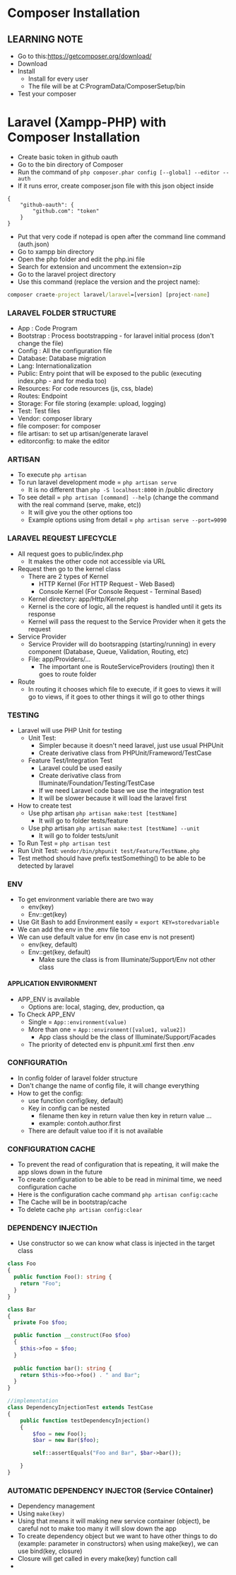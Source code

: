 # Composer Installation
## LEARNING NOTE
- Go to this:https://getcomposer.org/download/
- Download
- Install
	- Install for every user
	- The file will be at C:ProgramData/ComposerSetup/bin
- Test your composer
# Laravel (Xampp-PHP) with Composer Installation
- Create basic token in github oauth
- Go to the bin directory of Composer
- Run the command of ```php composer.phar config [--global] --editor --auth```
- If it runs error, create composer.json file with this json object inside
```
{
    "github-oauth": {
        "github.com": "token"
    }
}
```
- Put that very code if notepad is open after the command line command (auth.json)
- Go to xampp bin directory
- Open the php folder and edit the php.ini file
- Search for extension and uncomment the extension=zip
- Go to the laravel project directory
- Use this command (replace the version and the project name):
```cmd
composer craete-project laravel/laravel=[version] [project-name]
```
### LARAVEL FOLDER STRUCTURE
- App : Code Program
- Bootstrap : Process bootstrapping - for laravel initial process (don't change the file)
- Config : All the configuration file
- Database: Database migration
- Lang: Internationalization
- Public: Entry point that will be exposed to the public (executing index.php - and for media too)
- Resources: For code resources (js, css, blade)
- Routes: Endpoint
- Storage: For file storing (example: upload, logging)
- Test: Test files
- Vendor: composer library
- file composer: for composer
- file artisan: to set up artisan/generate laravel
- editorconfig: to make the editor
### ARTISAN
- To execute ```php artisan```
- To run laravel development mode = ```php artisan serve```
	- It is no different than ```php -S localhost:8000``` in /public directory
- To see detail = ```php artisan [command] --help``` (change the command with the real command (serve, make, etc))
	- It will give you the other options too
	- Example options using from detail = ```php artisan serve --port=9090```
### LARAVEL REQUEST LIFECYCLE
- All request goes to public/index.php
	- It makes the other code not accessible via URL
- Request then go to the kernel class
	- There are 2 types of Kernel
		- HTTP Kernel (For HTTP Request - Web Based)
		- Console Kernel (For Console Request - Terminal Based)
	- Kernel directory: app/Http/Kernel.php
	- Kernel is the core of logic, all the request is handled until it gets its response
	- Kernel will pass the request to the Service Provider when it gets the request
- Service Provider
	- Service Provider will do bootsrapping (starting/running) in every component (Database, Queue, Validation, Routing, etc)
	- File: app/Providers/...
		- The important one is RouteServiceProviders (routing) then it goes to route folder
- Route
	- In routing it chooses which file to execute, if it goes to views it will go to views, if it goes to other things it will go to other things
### TESTING
- Laravel will use PHP Unit for testing
	- Unit Test: 
		- Simpler because it doesn't need laravel, just use usual PHPUnit 
		- Create derivative class from PHPUnit/Frameword/TestCase
	- Feature Test/Integration Test
		- Laravel could be used easily
		- Create derivative class from Illuminate/Foundation/Testing/TestCase
		- If we need Laravel code base we use the integration test
		- It will be slower because it will load the laravel first
- How to create test
	- Use php artisan ```php artisan make:test [testName]``` 
		- It will go to folder tests/feature
	- Use php artisan ```php artisan make:test [testName] --unit```
		- It will go to folder tests/unit
- To Run Test = ```php artisan test```
- Run Unit Test: ```vendor/bin/phpunit test/Feature/TestName.php```
- Test method should have prefix testSomething() to be able to be detected by laravel
### ENV
- To get environment variable there are two way
	- env(key)
	- Env::get(key)
- Use Git Bash to add Environment easily = ```export KEY=storedvariable```
- We can add the env in the .env file too
- We can use default value for env (in case env is not present)
	- env(key, default) 
	- Env::get(key, default)
		- Make sure the class is from Illuminate/Support/Env not other class
#### APPLICATION ENVIRONMENT
- APP_ENV is available
	- Options are: local, staging, dev, production, qa
- To Check APP_ENV
	- Single = ```App::environment(value)```
	- More than one = ```App::environment([value1, value2])```
		- App class should be the class of Illuminate/Support/Facades
	- The priority of detected env is phpunit.xml first then .env
### CONFIGURATIOn
- In config folder of laravel folder structure
- Don't change the name of config file, it will change everything
- How to get the config:
	- use function config(key, default)
	- Key in config can be nested
		- filename then key in return value then key in return value ...
		- example: contoh.author.first
	- There are default value too if it is not available
### CONFIGURATION CACHE
- To prevent the read of configuration that is repeating, it will make the app slows down in the future
- To create configuration to be able to be read in minimal time, we need configuration cache
- Here is the configuration cache command ```php artisan config:cache```
- The Cache will be in bootstrap/cache
- To delete cache ```php artisan config:clear```
### DEPENDENCY INJECTIOn
- Use constructor so we can know what class is injected in the target class
```php
class Foo
{
  public function Foo(): string {
    return "Foo";
  }
}

class Bar
{
  private Foo $foo;

  public function __construct(Foo $foo)
  {
    $this->foo = $foo;
  }
  
  public function bar(): string {
    return $this->foo->foo() . " and Bar";
  }
}

//implementation
class DependencyInjectionTest extends TestCase
{
    public function testDependencyInjection()
    {
        $foo = new Foo();
        $bar = new Bar($foo);

        self::assertEquals("Foo and Bar", $bar->bar());

    }
}
```
### AUTOMATIC DEPENDENCY INJECTOR (Service COntainer)
- Dependency management
- Using ```make(key)```
- Using that means it will making new service container (object), be careful not to make too many it will slow down the app
- To create dependency object but we want to have other things to do (example: parameter in constructors) when using make(key), we can use bind(key, closure)
- Closure will get called in every make(key) function call
- 